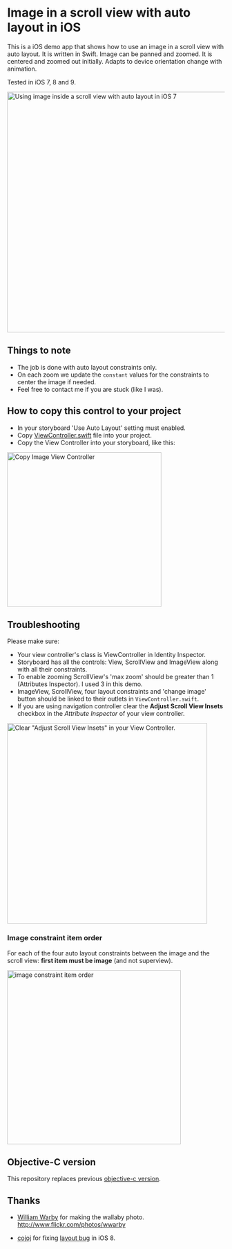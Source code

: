 # Image in a scroll view with auto layout in iOS

This is a iOS demo app that shows how to use an image in a scroll view with auto layout. It is written in Swift. Image can be panned and zoomed. It is centered and zoomed out initially. Adapts to device orientation change with animation.

Tested in iOS 7, 8 and 9.

<img src='https://raw.githubusercontent.com/evgenyneu/ios-imagescroll-swift/master/graphics/image_scroll.png' width='556' alt='Using image inside a scroll view with auto layout in iOS 7'>

## Things to note

* The job is done with auto layout constraints only.
* On each zoom we update the `constant` values for the constraints to center the image if needed.
* Feel free to contact me if you are stuck (like I was).

## How to copy this control to your project

* In your storyboard 'Use Auto Layout' setting must enabled.
* Copy [ViewController.swift](https://github.com/evgenyneu/ios-imagescroll-swift/blob/master/image-scroll-swift/ViewController.swift) file into your project.
* Copy the View Controller into your storyboard, like this:

<img src='https://raw.githubusercontent.com/evgenyneu/ios-imagescroll-swift/master/graphics/copy_image_scroll_view_controller.png' width='357' alt='Copy Image View Controller'>


## Troubleshooting

Please make sure:

* Your view controller's class is ViewController in Identity Inspector.
* Storyboard has all the controls: View, ScrollView and ImageView along with all their constraints.
* To enable zooming ScrollView's 'max zoom' should be greater than 1 (Attributes Inspector). I used 3 in this demo.
* ImageView, ScrollView, four layout constraints and 'change image' button should be linked to their outlets in `ViewController.swift`.
* If you are using navigation controller clear the **Adjust Scroll View Insets** checkbox in the *Attribute Inspector* of your view controller.

<img src='https://raw.githubusercontent.com/evgenyneu/ios-imagescroll-swift/master/graphics/adjust_table_view_insets.png' width='463' alt='Clear "Adjust Scroll View Insets" in your View Controller.'>

### Image constraint item order

For each of the four auto layout constraints between the image and the scroll view: **first item must be image** (and not superview).

<img src='https://raw.githubusercontent.com/evgenyneu/ios-imagescroll-swift/master/graphics/image_constraint.png' width='402' alt='image constraint item order'>


## Objective-C version

This repository replaces previous [objective-c version](https://github.com/evgenyneu/ios-imagescroll).

## Thanks

* [William Warby](https://www.flickr.com/photos/wwarby) for making the wallaby photo. http://www.flickr.com/photos/wwarby

* [cojoj](https://github.com/cojoj) for fixing [layout bug](https://github.com/evgenyneu/ios-imagescroll/issues/5) in iOS 8.
